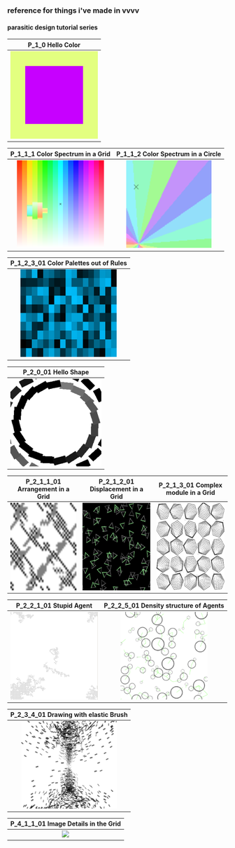 ### reference for things i've made in vvvv

#### parasitic design tutorial series

| P_1_0 Hello Color  |
| :---: |
| <a href="https://github.com/pussinboot/learning-vvvvv/tree/master/parasitic_redesign/P_1_0%20Hello%20Color"><img src="./previews/parasitic_redesign/P_1_0_01.png" height="200px"></a> |

| P_1_1_1 Color Spectrum in a Grid | P_1_1_2 Color Spectrum in a Circle |
| :---: | :---: |
| <a href="https://github.com/pussinboot/learning-vvvvv/tree/master/parasitic_redesign/P_1_1_1%20Color%20Spectrum%20in%20a%20Grid"><img src="./previews/parasitic_redesign/P_1_1_1_01.png" height="200px"></a> | <a href="https://github.com/pussinboot/learning-vvvvv/tree/master/parasitic_redesign/P_1_1_2%20Color%20Spectrum%20in%20a%20Circle"><img src="./previews/parasitic_redesign/P_1_1_2_01.png" height="200px"></a> |

| P_1_2_3_01 Color Palettes out of Rules |
| :---: |
| <a href="https://github.com/pussinboot/learning-vvvvv/tree/master/parasitic_redesign/P_1_2_3_01%20Color%20Palettes%20out%20of%20Rules"><img src="./previews/parasitic_redesign/P_1_2_3_01.png" height="200px"></a> |

| P_2_0_01 Hello Shape |
| :---: |
| <a href="https://github.com/pussinboot/learning-vvvvv/tree/master/parasitic_redesign/P_2_0_01%20Hello%20Shape"><img src="./previews/parasitic_redesign/P_2_0_01.png" height="200px"></a> |

| P_2_1_1_01 Arrangement in a Grid | P_2_1_2_01 Displacement in a Grid | P_2_1_3_01 Complex module in a Grid |
| :---: | :---: | :---: |
| <a href="https://github.com/pussinboot/learning-vvvvv/tree/master/parasitic_redesign/P_2_1_1_01%20Arrangement%20in%20a%20Grid"><img src="./previews/parasitic_redesign/P_2_1_1_01.png" height="200px"></a> | <a href="https://github.com/pussinboot/learning-vvvvv/tree/master/parasitic_redesign/P_2_1_2_01%20Displacement%20in%20a%20Grid"><img src="./previews/parasitic_redesign/P_2_1_2_01.png" height="200px"></a> | <a href="https://github.com/pussinboot/learning-vvvvv/tree/master/parasitic_redesign/P_2_1_3_01%20Complex%20module%20in%20a%20Grid"><img src="./previews/parasitic_redesign/P_2_1_3_01.png" height="200px"></a> 

| P_2_2_1_01 Stupid Agent | P_2_2_5_01 Density structure of Agents |
| :---: | :---: |
| <a href="https://github.com/pussinboot/learning-vvvvv/tree/master/parasitic_redesign/P_2_2_1_01%20Stupid%20Agent"><img src="./previews/parasitic_redesign/P_2_2_1_01.gif" height="200px"></a> | <a href="https://github.com/pussinboot/learning-vvvvv/tree/master/parasitic_redesign/P_2_2_5_01%20Density%20structure%20of%20Agents"><img src="./previews/parasitic_redesign/P_2_2_5_01.png" height="200px"></a> |

| P_2_3_4_01 Drawing with elastic Brush |
| :---: |
| <a href="https://github.com/pussinboot/learning-vvvvv/tree/master/parasitic_redesign/P_2_3_4_01%20Drawing%20with%20elastic%20Brush"><img src="./previews/parasitic_redesign/P_2_3_4_01.png" height="200px"></a> |

| P_4_1_1_01 Image Details in the Grid |
| :---: |
| <a href="https://github.com/pussinboot/learning-vvvvv/tree/master/parasitic_redesign/P_4_1_1_01%20Image%20Details%20in%20the%20Grid"><img src="./previews/parasitic_redesign/P_4_1_1_01.gif" height="200px"></a> |